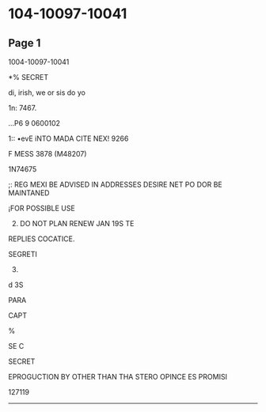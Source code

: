 # 104-10097-10041

## Page 1

1004-10097-10041

*% SECRET

di, irish, we or sis do yo

1n: 7467.

...P6 9 0600102

1:: •evE iNTO MADA CITE NEX! 9266

F MESS 3878 (M48207)

1N74675

;: REG MEXI BE ADVISED IN ADDRESSES DESIRE NET PO DOR BE MAINTANED

¡FOR POSSIBLE USE

2. DO NOT PLAN RENEW JAN 19S TE

REPLIES COCATICE.

SEGRETI

3.

d 3S

PARA

CAPT

%

SE C

SECRET

EPROGUCTION BY OTHER THAN THA STERO OPINCE ES PROMISI

127119

---

